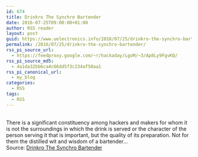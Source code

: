 ```yaml
---
id: 674
title: Drinkro The Synchro Bartender
date: 2016-07-25T09:00:00+01:00
author: RSS reader
layout: post
guid: https://www.uelectronics.info/2016/07/25/drinkro-the-synchro-bartender/
permalink: /2016/07/25/drinkro-the-synchro-bartender/
rss_pi_source_url:
  - https://feedproxy.google.com/~r/hackaday/LgoM/~3/Ap8Ly9FgvKQ/
rss_pi_source_md5:
  - 4a1da32bb6ca4c66dd5f3c234af50aa1
rss_pi_canonical_url:
  - my_blog
categories:
  - RSS
tags:
  - RSS
---
```

&#013;  
There is a significant constituency among hackers and makers for whom it is not the surroundings in which the drink is served or the character of the person serving it that is important, but the quality of its preparation. Not for them the distilled wit and wisdom of a bartender…&#013;  
Source: <a href="https://feedproxy.google.com/~r/hackaday/LgoM/~3/Ap8Ly9FgvKQ/" target="_blank">Drinkro The Synchro Bartender</a>